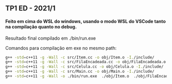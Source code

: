 ## TP1 ED - 2021/1

#### Feito em cima do WSL do windows, usando o modo WSL do VSCode tanto na compilação quanto no debug.

Resultado final compilado em ./bin/run.exe

Comandos para compilação em exe no mesmo path:

```sh
g++ -std=c++11 -g -Wall -c src/Item.cc -o obj/Item.o -I./include/
g++ -std=c++11 -g -Wall -c src/FilaEncadeada.cc -o obj/FilaEncadeada.o -I./nclude/
g++ -std=c++11 -g -Wall -c src/Celula.cc -o obj/Celula.o -I./include/
g++ -std=c++11 -g -Wall -c src/Main.cc -o obj/Main.o -I./include/
g++ -std=c++11 -g -Wall -o ./bin/run.exe  ./obj/Item.o  ./obj/FilaEncadeada.o  ./obj/Celula.o  ./obj/Main.o
```

